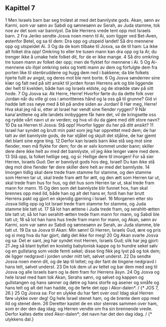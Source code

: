 ## Kapittel 7

1 Men Israels barn bar seg troløst at med det bannlyste gods. Akan, sønn av Karmi, som var sønn av Sabdi og sønnesønn av Serah, av Juda stamme, tok noe av det som var bannlyst. Da ble Herrens vrede tent opp mot Israels barn.
2 Fra Jeriko sendte Josva noen menn til Ai, som ligger ved Bet-Aven, østenfor Betel, og sa til dem: Dra opp og utspeid landet! Så dro mennene opp og utspeidet Ai.
3 Og da de kom tilbake til Josva, sa de til ham: La ikke alt folket dra opp! Omkring to eller tre tusen mann kan dra opp og ta Ai; du trenger ikke å umake hele folket dit, for de er ikke mange.
4 Så dro omkring tre tusen mann av folket der opp; men de flyktet for mennene i Ai.
5 Og Ai-mennene slo ihjel omkring seks og tretti mann av dem og forfulgte dem fra porten like til stenbruddene og hugg dem ned i bakkene; da ble folkets hjerte fullt av angst, og deres mot ble rent borte.
6 Og Josva sønderrev sine klær og falt ned på sitt ansikt til jorden foran Herrens ark og ble liggende der helt til kvelden, både han og Israels eldste, og de strødde støv på sitt hode.
7 Og Josva sa: Ak Herre, Herre! Hvorfor førte du da dette folk over Jordan når du ville gi oss i amorittenes hånd og la oss gå til grunne? Gid vi hadde latt oss nøye med å bli på andre siden av Jordan!
8 Hør meg, Herre! Hva skal jeg nå si, etter at Israel har vendt sine fiender ryggen?
9 Når kana'anittene og alle landets innbyggere får høre det, vil de kringsette oss og rydde vårt navn ut av verden; og hva vil du da gjøre med ditt store navn?
10 Da sa Herren til Josva: Stå opp! Hvorfor ligger du her på ditt ansikt?
11 Israel har syndet og brutt min pakt som jeg har opprettet med dem; de har tatt av det bannlyste gods, de har stjålet og skjult det stjålne, de har gjemt det blant sine egne ting.
12 Derfor kan Israels barn ikke stå seg mot sine fiender, men må flykte for dem; for de er selv kommet under bann; skiller dere dere ikke helt av med det bannlyste, vil jeg ikke lenger være med dere.
13 Stå opp, la folket hellige seg, og si: Hellige dere til imorgen! For så sier Herren, Israels Gud: Der er bannlyst gods hos deg, Israel! Du kan ikke stå deg mot dine fiender før dere skiller dere helt av med det bannlyste.
14 Imorgen tidlig skal dere trede fram stamme for stamme, og den stamme som Herren tar ut, skal trede fram ætt for ætt, og den ætt som Herren tar ut, skal trede fram hus for hus, og det hus som Herren tar ut, skal trede fram mann for mann.
15 Og den som det bannlyste blir funnet hos, han skal brennes opp med ild, både han og alt det hans er, fordi han har brutt Herrens pakt og gjort en skjendig gjerning i Israel.
16 Morgenen etter sto Josva tidlig opp og lot Israel trede fram stamme for stamme, og Juda stamme ble tatt ut.
17 Så lot han ættene i Juda trede fram, og serahitt-ætten ble tatt ut; så lot han serahitt-ætten trede fram mann for mann, og Sabdi ble tatt ut;
18 så lot han hans hus trede fram mann for mann, og Akan, sønn av Karmi, som var sønn av Sabdi og sønnesønn av Serah, av Juda stamme, ble tatt ut.
19 Da sa Josva til Akan: Min sønn! Gi Herren, Israels Gud, ære og pris og si meg hva du har gjort, dølg det ikke for meg!
20 Og Akan svarte Josva og sa: Det er sant, jeg har syndet mot Herren, Israels Gud; slik har jeg gjort:
21 Jeg så blant byttet en kostelig babylonisk kappe og to hundre sekel sølv og en gullstang som veide femti sekel; disse ting fikk jeg lyst på og tok dem; de ligger nedgravd i jorden under mitt telt, sølvet underst.
22 Da sendte Josva noen menn dit, og de løp til teltet; og der fant de tingene nedgravd i hans telt, sølvet underst.
23 De tok dem ut av teltet og bar dem med seg til Josva og alle Israels barn og la dem fram for Herrens åsyn.
24 Og Josva og hele Israel med ham tok Akan, Serahs sønn, og sølvet og kappen og gullstangen og hans sønner og døtre og hans storfe og asener og småfe og hans telt og alt det han hadde, og de førte det opp i Akor-dalen*. / {* JOS 7, 26.}
25 Og Josva sa: For en ulykke du har ført over oss! Idag skal Herren føre ulykke over deg! Og hele Israel stenet ham, og de brente dem opp med ild og stenet dem.
26 Deretter kastet de en stor stenrøs sammen over ham, som er der den dag idag; og Herren vendte om fra sin brennende vrede. Derfor kaltes dette sted Akor-dalen*; det navn har det den dag idag. / {* ulykkens dal.}

